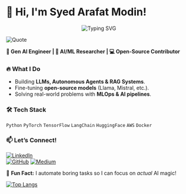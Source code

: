 # 👋 Hi, I'm Syed Arafat Modin!  

<p align="center">
  <img src="https://readme-typing-svg.demolab.com?font=Fira+Code&size=20&duration=2500&pause=500&color=F70000&center=true&vCenter=true&width=435&lines=Cloud+Engineer;AI+Enthusiast;Generative+AI+Explorer;AWS+Certified" alt="Typing SVG" />
</p>

![Quote](https://quotes-github-readme.vercel.app/api?type=horizontal&theme=radical&count=1)


**🤖 Gen AI Engineer | 🧠 AI/ML Researcher | 💻 Open-Source Contributor**  

### 🔥 **What I Do**  
- Building **LLMs, Autonomous Agents & RAG Systems**.  
- Fine-tuning **open-source models** (Llama, Mistral, etc.).  
- Solving real-world problems with **MLOps & AI pipelines**.  

### 🛠️ **Tech Stack**  
`Python` `PyTorch` `TensorFlow` `LangChain` `HuggingFace` `AWS` `Docker`  

### 📫 **Let’s Connect!**  

[![LinkedIn](https://img.shields.io/badge/LinkedIn-0077B5?style=for-the-badge&logo=linkedin&logoColor=white)](https://www.linkedin.com/in/syed-arafat-modin-580156120/)  
[![GitHub](https://img.shields.io/badge/GitHub-100000?style=for-the-badge&logo=github&logoColor=white)](https://github.com/yourusername)
[![Medium](https://img.shields.io/badge/Medium-%2312100E.svg?style=for-the-badge&logo=medium&logoColor=white)](https://medium.com/@arafatmodin94)


🌟 **Fun Fact:** I automate boring tasks so I can focus on *actual* AI magic!  

[![Top Langs](https://github-readme-stats.vercel.app/api/top-langs/?username=syedarafatmodin&layout=compact&theme=radical)](https://github.com/syedarafatmodin)



